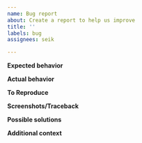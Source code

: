 ```yaml
---
name: Bug report
about: Create a report to help us improve
title: ''
labels: bug
assignees: seik

---
```


**Expected behavior**
<!-- A clear and concise description of what you expected to happen. -->

**Actual behavior**
<!-- What actually happens. -->

**To Reproduce**
<!-- Steps to reproduce the behavior. For example, a minimal application script exhibiting the bug. -->

**Screenshots/Traceback**
<!-- If applicable, add screenshots or a copy of the traceback to explain your problem. -->

**Possible solutions**
<!-- Any clues you might have on how to fix this bug. -->

**Additional context**
<!-- Add any other context about the problem here. -->
